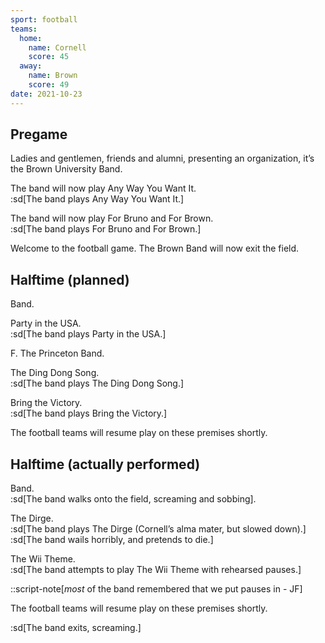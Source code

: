 ```yaml
---
sport: football
teams:
  home:
    name: Cornell
    score: 45
  away:
    name: Brown
    score: 49
date: 2021-10-23
---
```


## Pregame

Ladies and gentlemen, friends and alumni, presenting an organization, it’s the Brown University Band.

The band will now play Any Way You Want It.\
:sd[The band plays Any Way You Want It.]

The band will now play For Bruno and For Brown.\
:sd[The band plays For Bruno and For Brown.]

Welcome to the football game. The Brown Band will now exit the field.

## Halftime (planned)

Band.

Party in the USA.\
:sd[The band plays Party in the USA.]

F. The Princeton Band.

The Ding Dong Song.\
:sd[The band plays The Ding Dong Song.]

Bring the Victory.\
:sd[The band plays Bring the Victory.]

The football teams will resume play on these premises shortly.

## Halftime (actually performed)

Band.\
:sd[The band walks onto the field, screaming and sobbing].

The Dirge.\
:sd[The band plays The Dirge (Cornell’s alma mater, but slowed down).]\
:sd[The band wails horribly, and pretends to die.]

The Wii Theme.\
:sd[The band attempts to play The Wii Theme with rehearsed pauses.]

::script-note[*most* of the band remembered that we put pauses in - JF]

The football teams will resume play on these premises shortly.

:sd[The band exits, screaming.]
